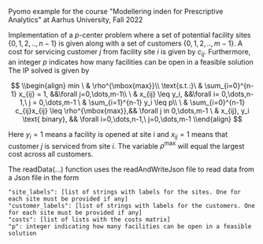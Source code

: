 Pyomo example for the course "Modellering inden for Prescriptive Analytics" at Aarhus University, Fall 2022

Implementation of a $p$-center problem where a set of potential facility sites {$0,1,2,..,n-1$} is given along
with a set of customers {$0,1,2,..,m-1$}. A cost for servicing customer $j$ from facility site $i$ is given by $c_{ij}$.
Furthermore, an integer $p$ indicates how many facilities can be open in a feasible solution
The IP solved is given by

$$
\\begin{align}
      min         \ & \rho^{\mbox{max}}\\
      \text{s.t.:}\ & \sum_{i=0}^{n-1} x_{ij} = 1,    &&\forall j=0,\dots,m-1\\
                  \ & x_{ij} \leq y_i,                &&\forall i= 0,\dots,n-1,\ j = 0,\dots,m-1
                  \ & \sum_{i=1}^{n-1} y_i \leq p\\
                  \ & \sum_{i=0}^{n-1} c_{ij}x_{ij} \leq \rho^{\mbox{max}},&& \forall j in 0,\dots,m-1
                  \ & x_{ij}, y_i \text{ binary},     && \forall i=0,\dots,n-1,\ j=0,\dots,m-1
\\end{align}
$$

Here $y_i=1$ means a facility is opened at site i and $x_{ij}=1$ means that customer $j$ is serviced from site $i$.
The variable $\rho^{\mbox{max}}$ will equal the largest cost across all customers.

The readData(...) function uses the readAndWriteJson file to read data from a Json file
in the form
```
"site_labels": [list of strings with labels for the sites. One for each site must be provided if any]
"customer_labels": [list of strings with labels for the customers. One for each site must be provided if any]
"costs": [list of lists with the costs matrix]
"p": integer indicating how many facilities can be open in a feasible solution
```
